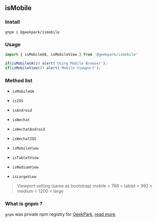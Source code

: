 isMobile
---------
### Install
`gnpm i @geekpark/ismobile`

### Usage
```javascript
import { isMobileUA, isMobileView } from '@geekpark/ismobile'

if(isMobileUA()) alert('Using Mobile Browser');
if(isMobileView()) alert('Mobile Viewport');
```

### Method list
* `isMobileUA`

* `isIOS`
* `isAndroid`

* `isWechat`
* `isWechatAndroid`
* `isWechatIOS`

* `isMobileView`
* `isTabletView`
* `isMediumView`
* `isLargeView `

> Viewport setting (same as bootstrap)
> mobile < 768 < tablet < 992 < medium < 1200 < large

### What is gnpm ?
`gnpm` was private npm registry for [GeekPark](http://www.geekpark.net), [read more](https://github.com/cnpm/cnpmjs.org)
